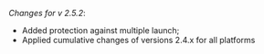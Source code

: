 _Changes for v 2.5.2_:
- Added protection against multiple launch;
- Applied cumulative changes of versions 2.4.x for all platforms
